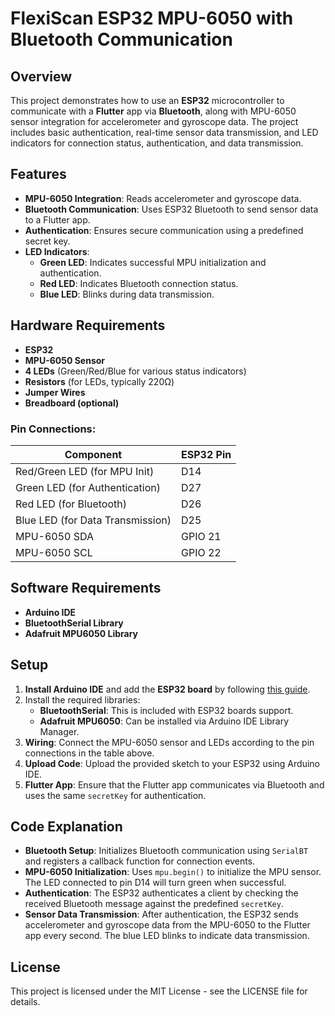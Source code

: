
# FlexiScan ESP32 MPU-6050 with Bluetooth Communication

## Overview

This project demonstrates how to use an **ESP32** microcontroller to communicate with a **Flutter** app via **Bluetooth**, along with MPU-6050 sensor integration for accelerometer and gyroscope data. The project includes basic authentication, real-time sensor data transmission, and LED indicators for connection status, authentication, and data transmission.

## Features

- **MPU-6050 Integration**: Reads accelerometer and gyroscope data.
- **Bluetooth Communication**: Uses ESP32 Bluetooth to send sensor data to a Flutter app.
- **Authentication**: Ensures secure communication using a predefined secret key.
- **LED Indicators**:
  - **Green LED**: Indicates successful MPU initialization and authentication.
  - **Red LED**: Indicates Bluetooth connection status.
  - **Blue LED**: Blinks during data transmission.
  
## Hardware Requirements

- **ESP32**
- **MPU-6050 Sensor**
- **4 LEDs** (Green/Red/Blue for various status indicators)
- **Resistors** (for LEDs, typically 220Ω)
- **Jumper Wires**
- **Breadboard (optional)**

### Pin Connections:

| Component  | ESP32 Pin |
|------------|-----------|
| Red/Green LED (for MPU Init) | D14       |
| Green LED (for Authentication) | D27      |
| Red LED (for Bluetooth) | D26       |
| Blue LED (for Data Transmission) | D25       |
| MPU-6050 SDA | GPIO 21  |
| MPU-6050 SCL | GPIO 22  |

## Software Requirements

- **Arduino IDE**
- **BluetoothSerial Library**
- **Adafruit MPU6050 Library**

## Setup

1. **Install Arduino IDE** and add the **ESP32 board** by following [this guide](https://randomnerdtutorials.com/installing-the-esp32-board-in-arduino-ide-windows-instructions/).
2. Install the required libraries:
    - **BluetoothSerial**: This is included with ESP32 boards support.
    - **Adafruit MPU6050**: Can be installed via Arduino IDE Library Manager.
3. **Wiring**: Connect the MPU-6050 sensor and LEDs according to the pin connections in the table above.
4. **Upload Code**: Upload the provided sketch to your ESP32 using Arduino IDE.
5. **Flutter App**: Ensure that the Flutter app communicates via Bluetooth and uses the same `secretKey` for authentication.

## Code Explanation

- **Bluetooth Setup**: Initializes Bluetooth communication using `SerialBT` and registers a callback function for connection events.
- **MPU-6050 Initialization**: Uses `mpu.begin()` to initialize the MPU sensor. The LED connected to pin D14 will turn green when successful.
- **Authentication**: The ESP32 authenticates a client by checking the received Bluetooth message against the predefined `secretKey`.
- **Sensor Data Transmission**: After authentication, the ESP32 sends accelerometer and gyroscope data from the MPU-6050 to the Flutter app every second. The blue LED blinks to indicate data transmission.

## License

This project is licensed under the MIT License - see the LICENSE file for details.
